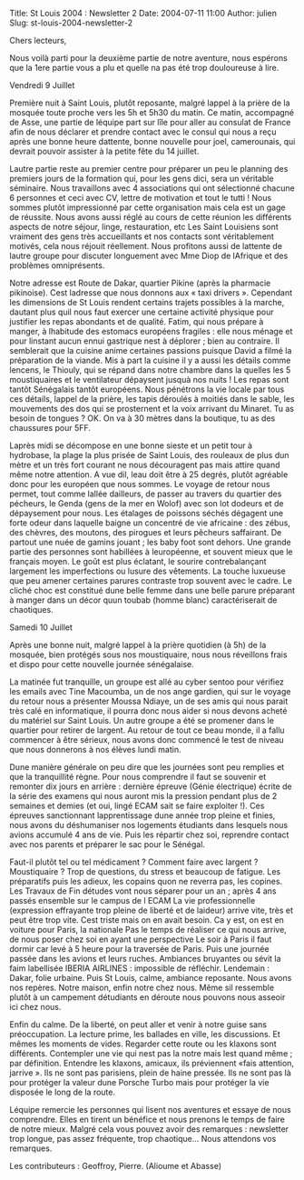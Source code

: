 Title: St Louis 2004 : Newsletter 2
Date: 2004-07-11 11:00
Author: julien
Slug: st-louis-2004-newsletter-2

Chers lecteurs,

</p>
Nous voilà parti pour la deuxième partie de notre aventure, nous
espérons que la 1ere partie vous a plu et quelle na pas été trop
douloureuse à lire.

</p>
Vendredi 9 Juillet

</p>
Première nuit à Saint Louis, plutôt reposante, malgré lappel à la prière
de la mosquée toute proche vers les 5h et 5h30 du matin. Ce matin,
accompagné de Asse, une partie de léquipe part sur lîle pour aller au
consulat de France afin de nous déclarer et prendre contact avec le
consul qui nous a reçu après une bonne heure dattente, bonne nouvelle
pour joel, camerounais, qui devrait pouvoir assister à la petite fête du
14 juillet.

</p>
Lautre partie reste au premier centre pour préparer un peu le planning
des premiers jours de la formation qui, pour les gens dici, sera un
véritable séminaire. Nous travaillons avec 4 associations qui ont
sélectionné chacune 6 personnes et ceci avec CV, lettre de motivation et
tout le tutti ! Nous sommes plutôt impressionné par cette organisation
mais cela est un gage de réussite. Nous avons aussi réglé au cours de
cette réunion les différents aspects de notre séjour, linge,
restauration, etc Les Saint Louisiens sont vraiment des gens très
accueillants et nos contacts sont véritablement motivés, cela nous
réjouit réellement. Nous profitons aussi de lattente de lautre groupe
pour discuter longuement avec Mme Diop de lAfrique et des problèmes
omniprésents.

</p>
Notre adresse est Route de Dakar, quartier Pikine (après la pharmacie
pikinoise). Cest ladresse que nous donnons aux « taxi drivers ».
Cependant les dimensions de St Louis rendent certains trajets possibles
à la marche, dautant plus quil nous faut exercer une certaine activité
physique pour justifier les repas abondants et de qualité. Fatim, qui
nous prépare à manger, à lhabitude des estomacs européens fragiles :
elle nous ménage et pour linstant aucun ennui gastrique nest à déplorer
; bien au contraire. Il semblerait que la cuisine anime certaines
passions puisque David a filmé la préparation de la viande. Mis à part
la cuisine il y a aussi les détails comme lencens, le Thiouly, qui se
répand dans notre chambre dans la quelles les 5 moustiquaires et le
ventilateur dépaysent jusquà nos nuits ! Les repas sont tantôt
Sénégalais tantôt européens. Nous pénétrons la vie locale par tous ces
détails, lappel de la prière, les tapis déroulés à moitiés dans le
sable, les mouvements des dos qui se prosternent et la voix arrivant du
Minaret. Tu as besoin de tongues ? OK. On va à 30 mètres dans la
boutique, tu as des chaussures pour 5FF.

</p>
Laprès midi se décompose en une bonne sieste et un petit tour à
hydrobase, la plage la plus prisée de Saint Louis, des rouleaux de plus
dun mètre et un très fort courant ne nous découragent pas mais attire
quand même notre attention. A vue dil, leau doit être à 25 degrés,
plutôt agréable donc pour les européen que nous sommes. Le voyage de
retour nous permet, tout comme lallée dailleurs, de passer au travers du
quartier des pécheurs, le Genda (gens de la mer en Wolof) avec son lot
dodeurs et de dépaysement pour nous. Les étalages de poissons séchés
dégagent une forte odeur dans laquelle baigne un concentré de vie
africaine : des zébus, des chèvres, des moutons, des pirogues et leurs
pêcheurs saffairant. De partout une nuée de gamins jouant ; les baby
foot sont dehors. Une grande partie des personnes sont habillées à
leuropéenne, et souvent mieux que le français moyen. Le goût est plus
éclatant, le sourire contrebalançant largement les imperfections ou
lusure des vêtements. La touche luxueuse que peu amener certaines
parures contraste trop souvent avec le cadre. Le cliché choc est
constitué dune belle femme dans une belle parure préparant à manger dans
un décor quun toubab (homme blanc) caractériserait de chaotiques.

</p>
Samedi 10 Juillet

</p>
Après une bonne nuit, malgré lappel à la prière quotidien (à 5h) de la
mosquée, bien protégés sous nos moustiquaire, nous nous réveillons frais
et dispo pour cette nouvelle journée sénégalaise.

</p>
La matinée fut tranquille, un groupe est allé au cyber sentoo pour
vérifiez les emails avec Tine Macoumba, un de nos ange gardien, qui sur
le voyage du retour nous a présenter Moussa Ndiaye, un de ses amis qui
nous parait très calé en informatique, il pourra donc nous aider si nous
devons acheté du matériel sur Saint Louis. Un autre groupe a été se
promener dans le quartier pour retirer de largent. Au retour de tout ce
beau monde, il a fallu commencer à être sérieux, nous avons donc
commencé le test de niveau que nous donnerons à nos élèves lundi matin.

</p>
Dune manière générale on peu dire que les journées sont peu remplies et
que la tranquillité règne. Pour nous comprendre il faut se souvenir et
remonter dix jours en arrière : dernière épreuve (Génie électrique)
écrite de la série des examens qui nous auront mis la pression pendant
plus de 2 semaines et demies (et oui, lingé ECAM sait se faire exploiter
!). Ces épreuves sanctionnant lapprentissage dune année trop pleine et
finies, nous avons du déshumaniser nos logements étudiants dans lesquels
nous avions accumulé 4 ans de vie. Puis les répartir chez soi, reprendre
contact avec nos parents et préparer le sac pour le Sénégal.

</p>
Faut-il plutôt tel ou tel médicament ? Comment faire avec largent ?
Moustiquaire ? Trop de questions, du stress et beaucoup de fatigue. Les
préparatifs puis les adieux, les copains quon ne reverra pas, les
copines. Les Travaux de Fin détudes vont nous séparer pour un an ; après
4 ans passés ensemble sur le campus de l ECAM La vie professionnelle
(expression effrayante trop pleine de liberté et de laideur) arrive
vite, très et peut être trop vite. Cest triste mais on en avait besoin.
Ca y est, on est en voiture pour Paris, la nationale Pas le temps de
réaliser ce qui nous arrive, de nous poser chez soi en ayant une
perspective Le soir à Paris il faut dormir car levé à 5 heure pour la
traversée de Paris. Puis une journée passée dans les avions et leurs
ruches. Ambiances bruyantes ou sévit la faim labellisée IBERIA AIRLINES
: impossible de réfléchir. Lendemain : Dakar, folie urbaine. Puis St
Louis, calme, ambiance reposante. Nous avons nos repères. Notre maison,
enfin notre chez nous. Même sil ressemble plutôt à un campement
détudiants en déroute nous pouvons nous asseoir ici chez nous.

</p>
Enfin du calme. De la liberté, on peut aller et venir à notre guise sans
préoccupation. La lecture prime, les ballades en ville, les discussions.
Et mêmes les moments de vides. Regarder cette route ou les klaxons sont
différents. Contempler une vie qui nest pas la notre mais lest quand
même ; par définition. Entendre les klaxons, amicaux, ils préviennent
«fais attention, jarrive ». Ils ne sont pas parisiens, plein de haine
pressée. Ils ne sont pas là pour protéger la valeur dune Porsche Turbo
mais pour protéger la vie disposée le long de la route.

</p>
Léquipe remercie les personnes qui lisent nos aventures et essaye de
nous comprendre. Elles en tirent un bénéfice et nous prenons le temps de
faire de notre mieux. Malgré cela vous pouvez avoir des remarques :
newsletter trop longue, pas assez fréquente, trop chaotique... Nous
attendons vos remarques.

</p>
Les contributeurs : Geoffroy, Pierre. (Alioume et Abasse)

</p>

